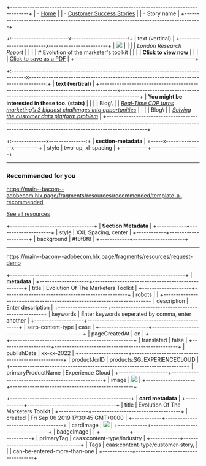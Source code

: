 +-------------------------------------------------------------------------------------+
| -   [Home](https://business.adobe.com/)                                             |
| -   [Customer Success Stories](https://business.adobe.com/customer-success-stories) |
| -   Story name                                                                      |
+-------------------------------------------------------------------------------------+

+:-----------------------x-----------------------:+
| text (vertical)                                 |
+------------------------x------------------------+
| ![][image0]                                     |
|                                                 |
| _London Research Report_                        |
|                                                 |
| # Evolution of the marketer's toolkit           |
|                                                 |
| **[Click to view now](https://www.adobe.com)**  |
|                                                 |
| [Click to save as a PDF](https://www.adobe.com) |
+-------------------------------------------------+

+:------------------------------------------------------------------------------------x-------------------------------------------------------------------------------------:+
| **text (vertical)**                                                                                                                                                        |
+-------------------------------------------------------------------------------------x--------------------------------------------------------------------------------------+
| **You might be interested in these too. (stats)**                                                                                                                          |
|                                                                                                                                                                            |
| Blog\                                                                                                                                                                      |
| [_Real-Time CDP turns marketing’s 3 biggest challenges into opportunities_](https://blog.adobe.com/en/2020/08/04/3-reasons-marketers-are-talking-about-real-time-cdp.html) |
|                                                                                                                                                                            |
| Blog\                                                                                                                                                                      |
| [_Solving the customer data platform problem_](https://business.adobe.com/blog/perspectives/solving-the-customer-data-platform-problem)                                    |
+----------------------------------------------------------------------------------------------------------------------------------------------------------------------------+

+:--------------x---------------:+
| **section-metadata**           |
+-----x-----+---------x----------+
| style     | two-up, xl-spacing |
+-----------+--------------------+

---

### Recommended for you

<https://main--bacom--adobecom.hlx.page/fragments/resources/recommended/template-a-recommended>

[See all resources](https://business.adobe.com/resources/main.html?Industry=Media%2520%2526%2520Entertainment)

+----------------------------------+
| **Section Metadata**             |
+------------+---------------------+
| style      | XXL Spacing, center |
+------------+---------------------+
| background | \#f8f8f8            |
+------------+---------------------+

---

<https://main--bacom--adobecom.hlx.page/fragments/resources/request-demo>

+-----------------------------------------------------------------------+
| **metadata**                                                          |
+--------------------+--------------------------------------------------+
| title              | Evolution Of The Marketers Toolkit               |
+--------------------+--------------------------------------------------+
| robots             |                                                  |
+--------------------+--------------------------------------------------+
| description        | Enter description                                |
+--------------------+--------------------------------------------------+
| keywords           | Enter keywords seperated by comma, enter another |
+--------------------+--------------------------------------------------+
| serp-content-type  | case                                             |
+--------------------+--------------------------------------------------+
| pageCreatedAt      | en                                               |
+--------------------+--------------------------------------------------+
| translated         | false                                            |
+--------------------+--------------------------------------------------+
| publishDate        | xx-xx-2022                                       |
+--------------------+--------------------------------------------------+
| productJcrID       | products:SG\_EXPERIENCECLOUD                     |
+--------------------+--------------------------------------------------+
| primaryProductName | Experience Cloud                                 |
+--------------------+--------------------------------------------------+
| image              | ![][image0]                                      |
+--------------------+--------------------------------------------------+

+-------------------------------------------------+
| **card metadata**                               |
+------------+------------------------------------+
| title      | Evolution Of The Marketers Toolkit |
+------------+------------------------------------+
| created    | Fri Sep 06 2019 17:30:45 GMT\+0000 |
+------------+------------------------------------+
| cardImage  | ![][image0]                        |
+------------+------------------------------------+
| badgeImage |                                    |
+------------+------------------------------------+
| primaryTag | caas:content-type/industry         |
+------------+------------------------------------+
| Tags       | caas:content-type/customer-story,  |
|            | can-be-entered-more-than-one       |
+------------+------------------------------------+

[image0]: https://main--bacom--adobecom.hlx.page/media_176c441198b39bf5aa8ed77cc92999988d420bdaa.png#width=220&height=206